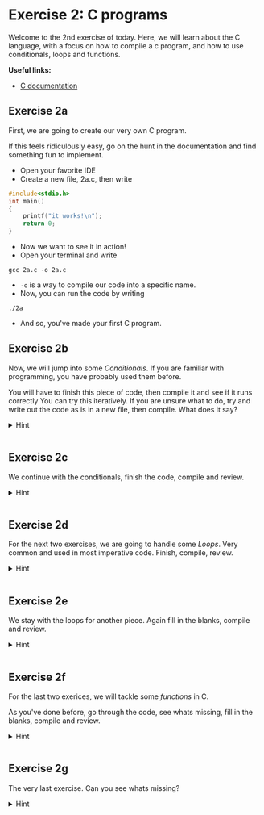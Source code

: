 # Exercise 2: C programs

Welcome to the 2nd exercise of today. Here, we will learn about the C language, with a focus on how to compile a c program, and how to use conditionals, loops and functions.

<b>Useful links:</b>
* [C documentation](https://devdocs.io/c/)

## Exercise 2a
First, we are going to create our very own C program. 

If this feels ridiculously easy, go on the hunt in the documentation and find something fun to implement.
* Open your favorite IDE
* Create a new file, 2a.c, then write
```c
#include<stdio.h>
int main()
{
    printf("it works!\n");
    return 0;
}
```
* Now we want to see it in action!
* Open your terminal and write
```shell
gcc 2a.c -o 2a.c
```
* `-o` is a way to compile our code into a specific name.
* Now, you can run the code by writing
```shell
./2a
```
* And so, you've made your first C program.


## Exercise 2b
Now, we will jump into some *Conditionals*. If you are familiar with programming, you have probably used them before. 

You will have to finish this piece of code, then compile it and see if it runs correctly You can try this iteratively. If you are unsure what to do, try and write out the code as is in a new file, then compile. What does it say?
<details>
<summary>Hint</summary>
<i>Hint: </i>
</details>

``` 
```
## Exercise 2c
We continue with the conditionals, finish the code, compile and review.
<details>
<summary>Hint</summary>
<i>Hint: </i>
</details>

``` 
```
## Exercise 2d
For the next two exercises, we are going to handle some *Loops*. Very common and used in most imperative code. Finish, compile, review.
<details>
<summary>Hint</summary>
<i>Hint: </i>
</details>

``` 
```
## Exercise 2e
We stay with the loops for another piece. Again fill in the blanks, compile and review. <br> 
<details>
<summary>Hint</summary>
<i>Hint: </i>
</details>

``` 
```
## Exercise 2f
For the last two exerices, we will tackle some *functions* in C. 

As you've done before, go through the code, see whats missing, fill in the blanks, compile and review.
<details>
<summary>Hint</summary>
<i>Hint: </i>
</details>

``` 
```
## Exercise 2g
The very last exercise. Can you see whats missing? <br> 
<details>
<summary>Hint</summary>
<i>Hint: </i>
</details>

``` 
```
